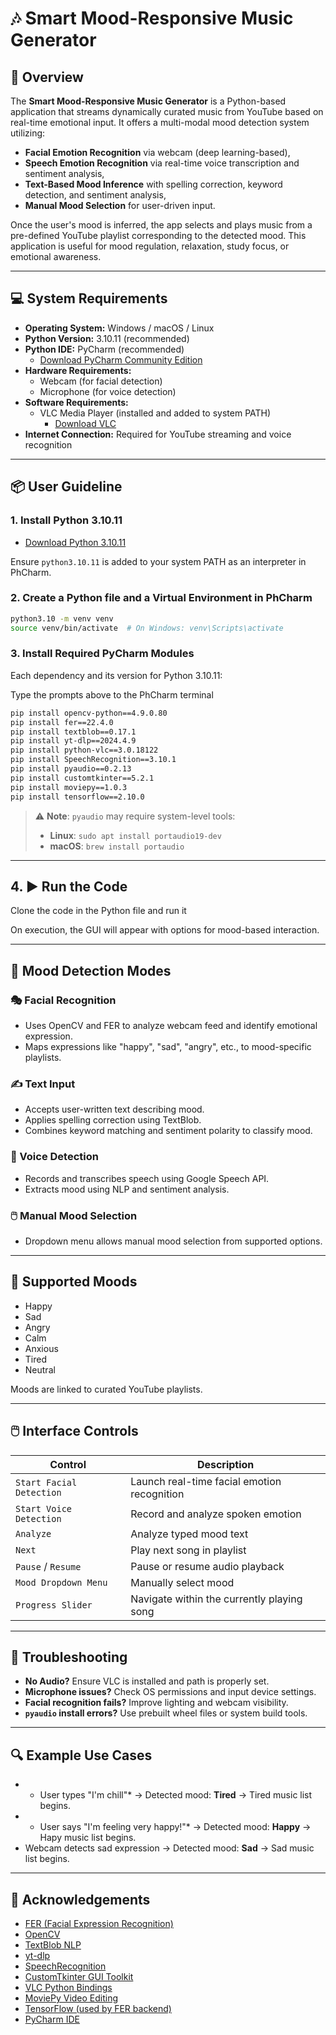 # 🎶 Smart Mood-Responsive Music Generator 

## 🧠 Overview

The **Smart Mood-Responsive Music Generator** is a Python-based application that streams dynamically curated music from YouTube based on real-time emotional input. It offers a multi-modal mood detection system utilizing:

- **Facial Emotion Recognition** via webcam (deep learning-based),
- **Speech Emotion Recognition** via real-time voice transcription and sentiment analysis,
- **Text-Based Mood Inference** with spelling correction, keyword detection, and sentiment analysis,
- **Manual Mood Selection** for user-driven input.

Once the user's mood is inferred, the app selects and plays music from a pre-defined YouTube playlist corresponding to the detected mood. This application is useful for mood regulation, relaxation, study focus, or emotional awareness.

---

## 💻 System Requirements

- **Operating System:** Windows / macOS / Linux
- **Python Version:** 3.10.11 (recommended)
- **Python IDE:** PyCharm (recommended)
  - [Download PyCharm Community Edition](https://www.jetbrains.com/pycharm/download/)
- **Hardware Requirements:**
  - Webcam (for facial detection)
  - Microphone (for voice detection)
- **Software Requirements:**
  - VLC Media Player (installed and added to system PATH)
    - [Download VLC](https://www.videolan.org/vlc/)
- **Internet Connection:** Required for YouTube streaming and voice recognition

---

## 📦 User Guideline

### 1. Install Python 3.10.11

- [Download Python 3.10.11](https://www.python.org/downloads/release/python-31011/)

Ensure `python3.10.11` is added to your system PATH as an interpreter in PhCharm.

### 2. Create a Python file and a Virtual Environment in PhCharm

```bash
python3.10 -m venv venv
source venv/bin/activate  # On Windows: venv\Scripts\activate
```

### 3. Install Required PyCharm Modules

Each dependency and its version for Python 3.10.11:

Type the prompts above to the PhCharm terminal

```bash
pip install opencv-python==4.9.0.80
pip install fer==22.4.0
pip install textblob==0.17.1
pip install yt-dlp==2024.4.9
pip install python-vlc==3.0.18122
pip install SpeechRecognition==3.10.1
pip install pyaudio==0.2.13
pip install customtkinter==5.2.1
pip install moviepy==1.0.3
pip install tensorflow==2.10.0
```

> ⚠️ **Note**: `pyaudio` may require system-level tools:
> - **Linux**: `sudo apt install portaudio19-dev`
> - **macOS**: `brew install portaudio`

---

## 4. ▶️ Run the Code

Clone the code in the Python file and run it 

On execution, the GUI will appear with options for mood-based interaction.

---

## 🎯 Mood Detection Modes

### 🎭 Facial Recognition
- Uses OpenCV and FER to analyze webcam feed and identify emotional expression.
- Maps expressions like "happy", "sad", "angry", etc., to mood-specific playlists.

### ✍️ Text Input
- Accepts user-written text describing mood.
- Applies spelling correction using TextBlob.
- Combines keyword matching and sentiment polarity to classify mood.

### 🎤 Voice Detection
- Records and transcribes speech using Google Speech API.
- Extracts mood using NLP and sentiment analysis.

### 🖱️ Manual Mood Selection
- Dropdown menu allows manual mood selection from supported options.

---

## 🎼 Supported Moods

- Happy
- Sad
- Angry
- Calm
- Anxious
- Tired
- Neutral

Moods are linked to curated YouTube playlists.

---

## 🖱️ Interface Controls

| Control                   | Description                                        |
|---------------------------|----------------------------------------------------|
| `Start Facial Detection`  | Launch real-time facial emotion recognition       |
| `Start Voice Detection`   | Record and analyze spoken emotion                 |
| `Analyze`                 | Analyze typed mood text                           |
| `Next`                    | Play next song in playlist                        |
| `Pause` / `Resume`        | Pause or resume audio playback                    |
| `Mood Dropdown Menu`      | Manually select mood                              |
| `Progress Slider`         | Navigate within the currently playing song        |

---

## 🧪 Troubleshooting

- **No Audio?** Ensure VLC is installed and path is properly set.
- **Microphone issues?** Check OS permissions and input device settings.
- **Facial recognition fails?** Improve lighting and webcam visibility.
- **`pyaudio` install errors?** Use prebuilt wheel files or system build tools.

---

## 🔍 Example Use Cases

- * User types "I'm chill"* → Detected mood: **Tired** → Tired music list begins.
- * User says "I'm feeling very happy!"* → Detected mood: **Happy** → Hapy music list begins.
- Webcam detects sad expression → Detected mood: **Sad** → Sad music list begins.

---

## 🙏 Acknowledgements

- [FER (Facial Expression Recognition)](https://github.com/justinshenk/fer)
- [OpenCV](https://opencv.org/)
- [TextBlob NLP](https://textblob.readthedocs.io/)
- [yt-dlp](https://github.com/yt-dlp/yt-dlp)
- [SpeechRecognition](https://pypi.org/project/SpeechRecognition/)
- [CustomTkinter GUI Toolkit](https://github.com/TomSchimansky/CustomTkinter)
- [VLC Python Bindings](https://wiki.videolan.org/PythonBindings/)
- [MoviePy Video Editing](https://zulko.github.io/moviepy/)
- [TensorFlow (used by FER backend)](https://www.tensorflow.org/)
- [PyCharm IDE](https://www.jetbrains.com/pycharm/)
